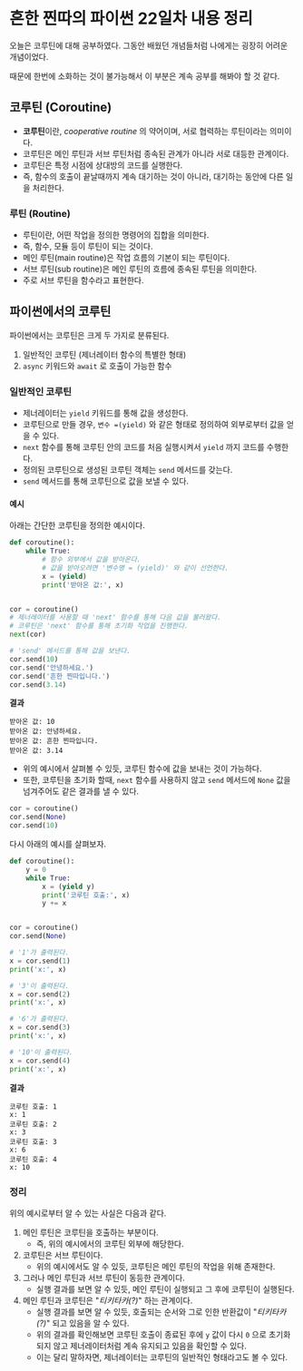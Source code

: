 # 흔한 찐따의 파이썬 22일차 내용 정리
오늘은 코루틴에 대해 공부하였다.
그동안 배웠던 개념들처럼 나에게는 굉장히 어려운 개념이었다.

때문에 한번에 소화하는 것이 불가능해서 이 부분은 계속 공부를 해봐야 할 것 같다.

## 코루틴 (Coroutine)
- **코루틴**이란, *cooperative routine* 의 약어이며, 서로 협력하는 루틴이라는 의미이다.
- 코루틴은 메인 루틴과 서브 루틴처럼 종속된 관계가 아니라 서로 대등한 관계이다.
- 코루틴은 특정 시점에 상대방의 코드를 실행한다.
- 즉, 함수의 호출이 끝날때까지 계속 대기하는 것이 아니라, 대기하는 동안에 다른 일을 처리한다.

### 루틴 (Routine)
- 루틴이란, 어떤 작업을 정의한 명령어의 집합을 의미한다.
- 즉, 함수, 모듈 등이 루틴이 되는 것이다.
- 메인 루틴(main routine)은 작업 흐름의 기본이 되는 루틴이다.
- 서브 루틴(sub routine)은 메인 루틴의 흐름에 종속된 루틴을 의미한다.
- 주로 서브 루틴을 함수라고 표현한다.

## 파이썬에서의 코루틴
파이썬에서는 코루틴은 크게 두 가지로 분류된다.
1. 일반적인 코루틴 (제너레이터 함수의 특별한 형태)
2. `async` 키워드와 `await` 로 호출이 가능한 함수

### 일반적인 코루틴
- 제너레이터는 `yield` 키워드를 통해 값을 생성한다.
- 코루틴으로 만들 경우, `변수 =(yield)` 와 같은 형태로 정의하여 외부로부터 값을 얻을 수 있다.
- `next` 함수를 통해 코루틴 안의 코드를 처음 실행시켜서 `yield` 까지 코드를 수행한다.
- 정의된 코루틴으로 생성된 코루틴 객체는 `send` 메서드를 갖는다.
- `send` 메서드를 통해 코루틴으로 값을 보낼 수 있다.

#### 예시
아래는 간단한 코루틴을 정의한 예시이다.
```python
def coroutine():
    while True:
        # 함수 외부에서 값을 받아온다.
        # 값을 받아오려면 '변수명 = (yield)' 와 같이 선언한다.
        x = (yield)
        print('받아온 값:', x)


cor = coroutine()
# 제너레이터를 사용할 때 'next' 함수를 통해 다음 값을 불러왔다.
# 코루틴은 'next' 함수를 통해 초기화 작업을 진행한다.
next(cor)

# 'send' 메서드를 통해 값을 보낸다.
cor.send(10)
cor.send('안녕하세요.')
cor.send('흔한 찐따입니다.')
cor.send(3.14)
```

**결과**
```
받아온 값: 10
받아온 값: 안녕하세요.
받아온 값: 흔한 찐따입니다.
받아온 값: 3.14
```

- 위의 예시에서 살펴볼 수 있듯, 코루틴 함수에 값을 보내는 것이 가능하다.
- 또한, 코루틴을 초기화 할때, `next` 함수를 사용하지 않고 `send` 메서드에 `None` 값을 넘겨주어도 같은 결과를 낼 수 있다.

```python
cor = coroutine()
cor.send(None)
cor.send(10)
```

다시 아래의 예시를 살펴보자.

```python
def coroutine():
    y = 0
    while True:
        x = (yield y)
        print('코루틴 호출:', x)
        y += x


cor = coroutine()
cor.send(None)

# '1'가 출력된다.
x = cor.send(1)
print('x:', x)

# '3'이 출력된다.
x = cor.send(2)
print('x:', x)

# '6'가 출력된다.
x = cor.send(3)
print('x:', x)

# '10'이 출력된다.
x = cor.send(4)
print('x:', x)
```

**결과**
```
코루틴 호출: 1
x: 1
코루틴 호출: 2
x: 3
코루틴 호출: 3
x: 6
코루틴 호출: 4
x: 10
```

### 정리
위의 예시로부터 알 수 있는 사실은 다음과 같다.
1. 메인 루틴은 코루틴을 호출하는 부분이다.
    - 즉, 위의 예시에서의 코루틴 외부에 해당한다.
2. 코루틴은 서브 루틴이다.
    - 위의 예시에서도 알 수 있듯, 코루틴은 메인 루틴의 작업을 위해 존재한다.
3. 그러나 메인 루틴과 서브 루틴이 동등한 관계이다.
    - 실행 결과를 보면 알 수 있듯, 메인 루틴이 실행되고 그 후에 코루틴이 실행된다.
4. 메인 루틴과 코루틴은 "*티키타카(?)*" 하는 관계이다.
    - 실행 결과를 보면 알 수 있듯, 호출되는 순서와 그로 인한 반환값이 "*티키타카(?)*" 되고 있음을 알 수 있다.
    - 위의 결과를 확인해보면 코루틴 호출이 종료된 후에 `y` 값이 다시 `0` 으로 초기화되지 않고 제너레이터처럼 계속 유지되고 있음을 확인할 수 있다.
    - 이는 달리 말하자면, 제너레이터는 코루틴의 일반적인 형태라고도 볼 수 있다.
